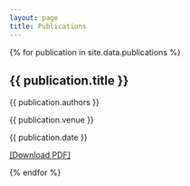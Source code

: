 ```yaml
---
layout: page
title: Publications
---
```


{% for publication in site.data.publications %}
<h2>{{ publication.title }}</h2>
<p>{{ publication.authors }}</p>
<p>{{ publication.venue }}</p>
<p>{{ publication.date }}</p>
<p><a href="{{ site.baseurl }}/pdfs/{{ publication.pdf }}">[Download PDF]</a></p>
{% endfor %}

